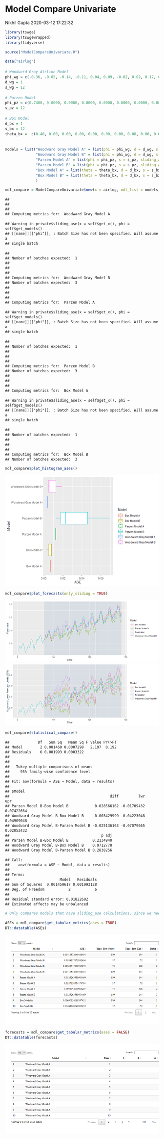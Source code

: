 Model Compare Univariate
================
Nikhil Gupta
2020-03-12 17:22:32

``` r
library(tswge)
library(tswgewrapped)
library(tidyverse)
```

``` r
source("ModelCompareUnivariate.R")
```

``` r
data("airlog")

# Woodward Gray Airline Model
phi_wg = c(-0.36, -0.05, -0.14, -0.11, 0.04, 0.09, -0.02, 0.02, 0.17, 0.03, -0.10, -0.38)
d_wg = 1
s_wg = 12

# Parzen Model
phi_pz = c(0.7400, 0.0000, 0.0000, 0.0000, 0.0000, 0.0000, 0.0000, 0.0000, 0.0000, 0.0000, 0.0000, 0.3800, -0.2812)
s_pz = 12

# Box Model
d_bx = 1
s_bx = 12  
theta_bx =  c(0.40, 0.00, 0.00, 0.00, 0.00, 0.00, 0.00, 0.00, 0.00, 0.00, 0.00, 0.60, -0.24)


models = list("Woodward Gray Model A" = list(phi = phi_wg, d = d_wg, s = s_wg, sliding_ase = FALSE),
              "Woodward Gray Model B" = list(phi = phi_wg, d = d_wg, s = s_wg, sliding_ase = TRUE),
              "Parzen Model A" = list(phi = phi_pz, s = s_pz, sliding_ase = FALSE),
              "Parzen Model B" = list(phi = phi_pz, s = s_pz, sliding_ase = TRUE),
              "Box Model A" = list(theta = theta_bx, d = d_bx, s = s_bx, sliding_ase = FALSE),
              "Box Model B" = list(theta = theta_bx, d = d_bx, s = s_bx, sliding_ase = TRUE)
              )
```

``` r
mdl_compare = ModelCompareUnivariate$new(x = airlog, mdl_list = models, n.ahead = 36, batch_size = 72)
```

    ## 
    ## 
    ## 
    ## Computing metrics for:  Woodward Gray Model A

    ## Warning in private$sliding_ase(x = self$get_x(), phi = self$get_models()
    ## [[name]][["phi"]], : Batch Size has not been specified. Will assume a
    ## single batch

    ## 
    ## Number of batches expected:  1 
    ## 
    ## 
    ## 
    ## Computing metrics for:  Woodward Gray Model B 
    ## Number of batches expected:  3 
    ## 
    ## 
    ## 
    ## Computing metrics for:  Parzen Model A

    ## Warning in private$sliding_ase(x = self$get_x(), phi = self$get_models()
    ## [[name]][["phi"]], : Batch Size has not been specified. Will assume a
    ## single batch

    ## 
    ## Number of batches expected:  1 
    ## 
    ## 
    ## 
    ## Computing metrics for:  Parzen Model B 
    ## Number of batches expected:  3 
    ## 
    ## 
    ## 
    ## Computing metrics for:  Box Model A

    ## Warning in private$sliding_ase(x = self$get_x(), phi = self$get_models()
    ## [[name]][["phi"]], : Batch Size has not been specified. Will assume a
    ## single batch

    ## 
    ## Number of batches expected:  1 
    ## 
    ## 
    ## 
    ## Computing metrics for:  Box Model B 
    ## Number of batches expected:  3

``` r
mdl_compare$plot_histogram_ases()
```

![](ModelCompareUnivariate_files/figure-markdown_github/unnamed-chunk-5-1.png)

``` r
mdl_compare$plot_forecasts(only_sliding = TRUE)
```

![](ModelCompareUnivariate_files/figure-markdown_github/unnamed-chunk-6-1.png)![](ModelCompareUnivariate_files/figure-markdown_github/unnamed-chunk-6-2.png)

``` r
mdl_compare$statistical_compare()  
```

    ##             Df   Sum Sq   Mean Sq F value Pr(>F)
    ## Model        2 0.001460 0.0007298   2.197  0.192
    ## Residuals    6 0.001993 0.0003322               
    ## 
    ## 
    ##   Tukey multiple comparisons of means
    ##     95% family-wise confidence level
    ## 
    ## Fit: aov(formula = ASE ~ Model, data = results)
    ## 
    ## $Model
    ##                                              diff         lwr        upr
    ## Parzen Model B-Box Model B            0.028566162 -0.01709432 0.07422664
    ## Woodward Gray Model B-Box Model B     0.003429999 -0.04223048 0.04909048
    ## Woodward Gray Model B-Parzen Model B -0.025136163 -0.07079665 0.02052432
    ##                                          p adj
    ## Parzen Model B-Box Model B           0.2134940
    ## Woodward Gray Model B-Box Model B    0.9712778
    ## Woodward Gray Model B-Parzen Model B 0.2838256

    ## Call:
    ##    aov(formula = ASE ~ Model, data = results)
    ## 
    ## Terms:
    ##                       Model   Residuals
    ## Sum of Squares  0.001459617 0.001993128
    ## Deg. of Freedom           2           6
    ## 
    ## Residual standard error: 0.01822602
    ## Estimated effects may be unbalanced

``` r
# Only compares models that have sliding_ase calculations, since we need more than 1 result per model
```

``` r
ASEs = mdl_compare$get_tabular_metrics(ases = TRUE)
DT::datatable(ASEs)
```

![](ModelCompareUnivariate_files/figure-markdown_github/unnamed-chunk-8-1.png)

``` r
forecasts = mdl_compare$get_tabular_metrics(ases = FALSE)
DT::datatable(forecasts)
```

![](ModelCompareUnivariate_files/figure-markdown_github/unnamed-chunk-10-1.png)
